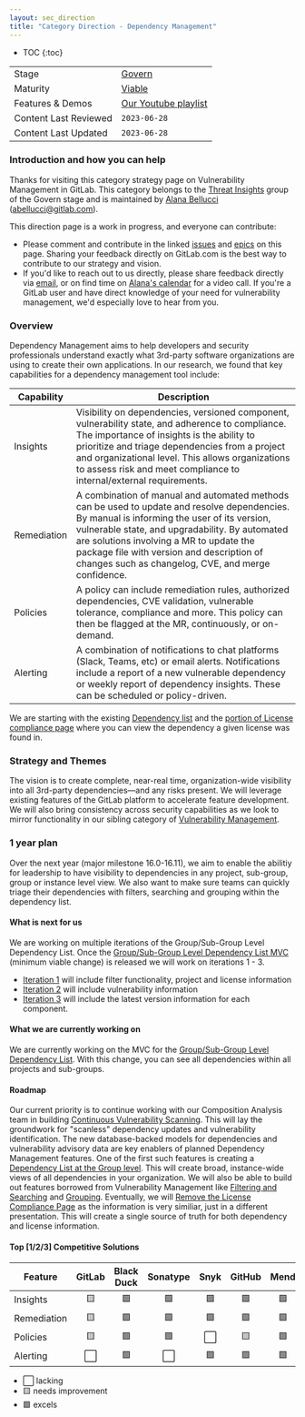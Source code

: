 ```yaml
---
layout: sec_direction
title: "Category Direction - Dependency Management"
---
```


- TOC
{:toc}

| | |
| --- | --- |
| Stage | [Govern](/direction/govern/) |
| Maturity | [Viable](/direction/maturity/) |
| Features & Demos | [Our Youtube playlist](https://www.youtube.com/playlist?list=PL05JrBw4t0Kp8oA6OJ6_wm7uw0muud_mZ) |
| Content Last Reviewed | `2023-06-28` |
| Content Last Updated | `2023-06-28` |

### Introduction and how you can help
Thanks for visiting this category strategy page on Vulnerability Management in GitLab. This category belongs to the [Threat Insights](https://about.gitlab.com/handbook/product/categories/#threat-insights-group) group of the Govern stage and is maintained by [Alana Bellucci](https://about.gitlab.com/company/team/#abellucci) ([abellucci@gitlab.com](mailto:<abellucci@gitlab.com>)).

This direction page is a work in progress, and everyone can contribute:

 - Please comment and contribute in the linked [issues](https://gitlab.com/groups/gitlab-org/-/epics?state=opened&page=1&sort=UPDATED_AT_DESC&label_name[]=Category:Dependency+Management) and [epics](https://gitlab.com/groups/gitlab-org/-/epics?state=opened&page=1&sort=UPDATED_AT_DESC&label_name[]=Category:Dependency+Management) on this page. Sharing your feedback directly on GitLab.com is the best way to contribute to our strategy and vision.
 - If you'd like to reach out to us directly, please share feedback directly via [email](mailto:<abellucci@gitlab.com>), or on find time on [Alana's calendar](https://calendly.com/abellucci/30min) for a video call. If you're a GitLab user and have direct knowledge of your need for vulnerability management, we'd especially love to hear from you.

### Overview
Dependency Management aims to help developers and security professionals understand exactly what 3rd-party software organizations are using to create their own applications. In our research, we found that key capabilities for a dependency management tool include:

| Capability | Description |
| ------ | ------ |
| Insights | Visibility on dependencies, versioned component, vulnerability state, and adherence to compliance. The importance of insights is the ability to prioritize and triage dependencies from a project and organizational level. This allows organizations to assess risk and meet compliance to internal/external requirements. |
| Remediation | A combination of manual and automated methods can be used to update and resolve dependencies. By manual is informing the user of its version, vulnerable state, and upgradability. By automated are solutions involving a MR to update the package file with version and description of changes such as changelog, CVE, and merge confidence. |
| Policies | A policy can include remediation rules, authorized dependencies, CVE validation, vulnerable tolerance, compliance and more. This policy can then be flagged at the MR, continuously, or on-demand.  |
| Alerting | A combination of notifications to chat platforms (Slack, Teams, etc) or email alerts. Notifications include a report of a new vulnerable dependency or weekly report of dependency insights. These can be scheduled or policy-driven. |

We are starting with the existing [Dependency list](https://docs.gitlab.com/ee/user/application_security/dependency_list/) and the [portion of License compliance page](https://docs.gitlab.com/ee/user/compliance/license_compliance/) where you can view the dependency a given license was found in. 

### Strategy and Themes
<!-- Capture the main problems to be solved in market (themes). Describe how you intend to solve these with GitLab (strategy). Provide enough context that someone unfamiliar with the details of the category can understand what is being discussed. -->
The vision is to create complete, near-real time, organization-wide visibility into all 3rd-party dependencies—and any risks present. We will leverage existing features of the GitLab platform to accelerate feature development. We will also bring consistency across security capabilities as we look to mirror functionality in our sibling category of [Vulnerability Management](/direction/govern/threat_insights/vulnerability_management/).

### 1 year plan
<!--
1 year plan for what we will be working on linked to up-to-date epics. This section will be most similar to a "road-map". Items in this section should be linked to issues or epics that are up to date. Indicate relative priority of initiatives in this section so that the audience understands the sequence in which you intend to work on them. 
 -->
Over the next year (major milestone 16.0-16.11), we aim to enable the abilitiy for leadership to have visibility to dependencies in any project, sub-group, group or instance level view.  We also want to make sure teams can quickly triage their dependencies with filters, searching and grouping within the dependency list. 

#### What is next for us
<!-- This is a 3 month look ahead for the next iteration that you have planned for the category. This section must provide links to issues or
or to [epics](https://about.gitlab.com/handbook/product/product-processes/#epics-for-a-single-iteration) that are scoped to a single iteration. Please do not link to epics encompass a vision that is a longer horizon and don't lay out an iteration plan. -->
We are working on multiple iterations of the Group/Sub-Group Level Dependency List.  Once the [Group/Sub-Group Level Dependency List MVC](https://gitlab.com/groups/gitlab-org/-/epics/8090) (minimum viable change) is released we will work on iterations 1 - 3.
   - [Iteration 1](https://gitlab.com/groups/gitlab-org/-/epics/10904) will include filter functionality, project and license information
   - [Iteration 2](https://gitlab.com/groups/gitlab-org/-/epics/10905) will include vulnerability information
   - [Iteration 3](https://gitlab.com/groups/gitlab-org/-/epics/10906) will include the latest version information for each component.

#### What we are currently working on
<!-- Scoped to the current month. This section can contain the items that you choose to highlight on the kickoff call. Only link to issues, not Epics.  -->
We are currently working on the MVC for the [Group/Sub-Group Level Dependency List](https://gitlab.com/groups/gitlab-org/-/epics/8090).  With this change, you can see all dependencies within all projects and sub-groups.

<!-- #### What we recently completed
<!-- Lookback limited to 3 months. Link to the relevant issues or release post items. -->

<!-- #### What is Not Planned Right Now
<!--  Often it's just as important to talk about what you're not doing as it is to
discuss what you are. This section should include items that people might hope or think
we are working on as part of the category, but aren't, and it should help them understand why that's the case.
Also, thinking through these items can often help you catch something that you should
in fact do. We should limit this to a few items that are at a high enough level so
someone with not a lot of detailed information about the product can understand --> 

<!-- ### Best in Class Landscape -->
<!-- Blanket description consistent across all pages that clarifies what GitLab means when we say "best in class" -->

<!-- BIC (Best In Class) is an indicator of forecasted near-term market performance based on a combination of factors, including analyst views, market news, and feedback from the sales and product teams. It is critical that we understand where GitLab appears in the BIC landscape. -->

<!-- #### Key Capabilities 
For this product area, these are the capabilities a best-in-class solution should provide -->

#### Roadmap
<!-- Key deliverables we're focusing on to build a BIC solution. List the epics by title and link to the epic in GitLab. Minimize additional description here so that the epics can remain the SSOT. This may be duplicative to the 1 year section however for some categories the key deliverables required to become the BIC solution will extend beyond one year and we want to capture all of the gaps. Moreover, the 1 year section may contain work that is not directly related to closing gaps if we are already the BIC or if we are differentiating ourselves.-->

Our current priority is to continue working with our Composition Analysis team in building [Continuous Vulnerability Scanning](https://gitlab.com/groups/gitlab-org/-/epics/7886). This will lay the groundwork for "scanless" dependency updates and vulnerability identification. The new database-backed models for dependencies and vulnerability advisory data are key enablers of planned Dependency Management features. One of the first such features is creating a [Dependency List at the Group level](https://gitlab.com/groups/gitlab-org/-/epics/8090). This will create broad, instance-wide views of all dependencies in your organization. We will also be able to build out features borrowed from Vulnerability Management like [Filtering and Searching](https://gitlab.com/groups/gitlab-org/-/epics/8089) and [Grouping](https://gitlab.com/groups/gitlab-org/-/epics/8091). Eventually, we will [Remove the License Compliance Page](https://gitlab.com/groups/gitlab-org/-/epics/8093) as the information is very similiar, just in a different presentation. This will create a single source of truth for both dependency and license information.


#### Top [1/2/3] Competitive Solutions
<!-- PMs can choose to highlight a primary BIC competitor--or more, if no single clear winner in the category exists; in this section we should indicate: 1. name of competitive product, 2. links to marketing website and documentation, 3. why we view them as the primary BIC competitor -->

| Feature            | GitLab | Black Duck | Sonatype | Snyk    | GitHub | Mend |
|---|:---:|:---:|:---:|:---:|:---:|:---:|
| Insights |🟨|🟩|🟩|  🟩     |  🟩    |  🟩   |
| Remediation |   🟨   |     🟩    |   🟩        |  🟩     |  🟩    |  🟩   |
| Policies    |   🟨   |     🟩    |   🟩        |  ⬜️     |  🟨   |  🟩   |
| Alerting    |   ⬜️   |     🟩    |   ⬜️        |  🟩     |  🟩    |  🟩   |

- ⬜️ lacking
- 🟨 needs improvement
- 🟩 excels


<!-- ### Target Audience -->
<!-- List the personas (https://about.gitlab.com/handbook/marketing/strategic-marketing/roles-personas#user-personas) involved in this category.
Look for differences in user's goals or uses that would affect their use of the product. Separate users and customers into different types based on those differences that make a difference.
-->

<!-- ### Pricing and Packaging -->

<!-- ### Analyst Landscape -->
